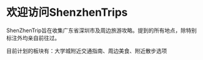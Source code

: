 # 欢迎访问ShenzhenTrips

ShenZhenTrip旨在收集广东省深圳市及周边旅游攻略。提到的所有地点，除特别标注外均亲自前往过。

目前计划的板块有：大学城附近交通指南、周边美食、附近散步选项
